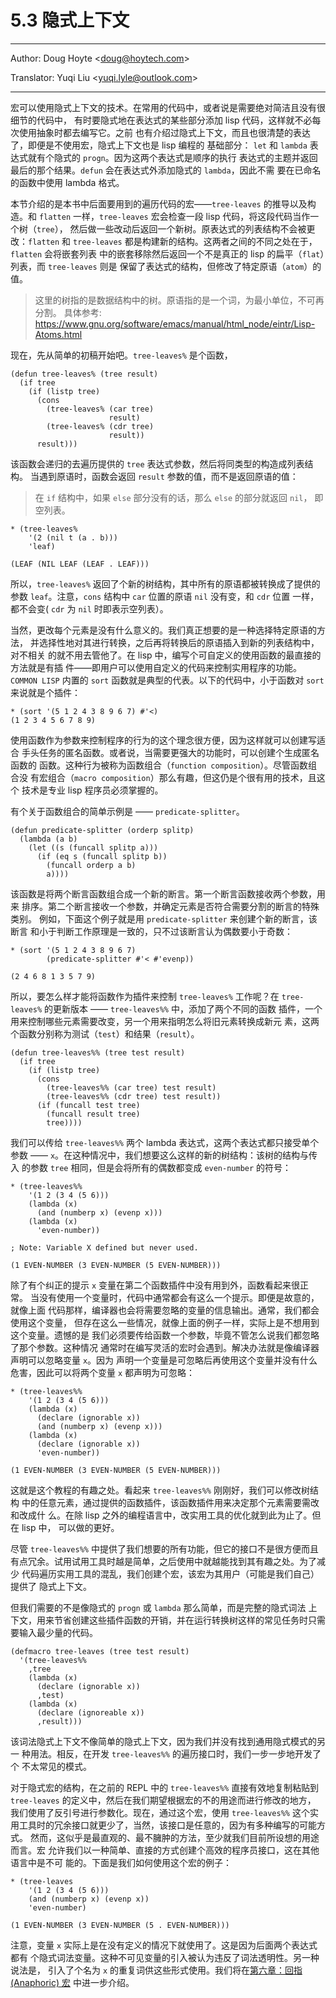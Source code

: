 # 5.3 隐式上下文

---

Author: Doug Hoyte <[doug@hoytech.com](mailto:doug@hoytech.com)>

Translator: Yuqi Liu <[yuqi.lyle@outlook.com](mailto:yuqi.lyle@outlook.com)>

---

宏可以使用隐式上下文的技术。在常用的代码中，或者说是需要绝对简洁且没有很细节的代码中，
有时要隐式地在表达式的某些部分添加 lisp 代码，这样就不必每次使用抽象时都去编写它。之前
也有介绍过隐式上下文，而且也很清楚的表达了，即便是不使用宏，隐式上下文也是 lisp 编程的
基础部分： `let` 和 `lambda` 表达式就有个隐式的 `progn`。因为这两个表达式是顺序的执行
表达式的主题并返回最后的那个结果。`defun` 会在表达式外添加隐式的 `lambda`，因此不需
要在已命名的函数中使用 lambda 格式。


本节介绍的是本书中后面要用到的遍历代码的宏——`tree-leaves` 的推导以及构造。和
`flatten` 一样，`tree-leaves` 宏会检查一段 lisp 代码，将这段代码当作一个树（`tree`），
然后做一些改动后返回一个新树。原表达式的列表结构不会被更改：`flatten` 和
`tree-leaves` 都是构建新的结构。这两者之间的不同之处在于，`flatten` 会将嵌套列表
中的嵌套移除然后返回一个不是真正的 lisp 的扁平（`flat`）列表，而 `tree-leaves` 则是
保留了表达式的结构，但修改了特定原语（`atom`）的值。
> 这里的树指的是数据结构中的树。原语指的是一个词，为最小单位，不可再分割。
> 具体参考: https://www.gnu.org/software/emacs/manual/html_node/eintr/Lisp-Atoms.html

现在，先从简单的初稿开始吧。`tree-leaves%` 是个函数，
```
(defun tree-leaves% (tree result)
  (if tree
    (if (listp tree)
      (cons
        (tree-leaves% (car tree)
                      result)
        (tree-leaves% (cdr tree)
                      result))
      result)))
```
该函数会递归的去遍历提供的 `tree` 表达式参数，然后将同类型的构造成列表结构。
当遇到原语时，函数会返回 `result` 参数的值，而不是返回原语的值：
> 在 `if` 结构中，如果 `else` 部分没有的话，那么 `else` 的部分就返回 `nil`，
> 即空列表。

```
* (tree-leaves%
    '(2 (nil t (a . b)))
    'leaf)

(LEAF (NIL LEAF (LEAF . LEAF)))
```
所以，`tree-leaves%` 返回了个新的树结构，其中所有的原语都被转换成了提供的
参数 `leaf`。注意，`cons` 结构中 `car` 位置的原语 `nil` 没有变，和 `cdr` 位置
一样，都不会变( `cdr` 为 `nil` 时即表示空列表）。


当然，更改每个元素是没有什么意义的。我们真正想要的是一种选择特定原语的方法，
并选择性地对其进行转换，之后再将转换后的原语插入到新的列表结构中，对不相关
的就不用去管他了。在 lisp 中，编写个可自定义的使用函数的最直接的方法就是有插
件——即用户可以使用自定义的代码来控制实用程序的功能。`COMMON LISP` 内置的
`sort` 函数就是典型的代表。以下的代码中，小于函数对 `sort` 来说就是个插件：
```
* (sort '(5 1 2 4 3 8 9 6 7) #'<)
(1 2 3 4 5 6 7 8 9)
```
使用函数作为参数来控制程序的行为的这个理念很方便，因为这样就可以创建写适合
手头任务的匿名函数。或者说，当需要更强大的功能时，可以创建个生成匿名函数的
函数。这种行为被称为函数组合（`function composition`）。尽管函数组合没
有宏组合（`macro composition`）那么有趣，但这仍是个很有用的技术，且这个
技术是专业 lisp 程序员必须掌握的。


有个关于函数组合的简单示例是 —— `predicate-splitter`。
```
(defun predicate-splitter (orderp splitp)
  (lambda (a b)
    (let ((s (funcall splitp a)))
      (if (eq s (funcall splitp b))
        (funcall orderp a b)
        a))))
```
该函数是将两个断言函数组合成一个新的断言。第一个断言函数接收两个参数，用来
排序。第二个断言接收一个参数，并确定元素是否符合需要分割的断言的特殊类别。
例如，下面这个例子就是用 `predicate-splitter` 来创建个新的断言，该断言
和小于判断工作原理是一致的，只不过该断言认为偶数要小于奇数：
```
* (sort '(5 1 2 4 3 8 9 6 7)
        (predicate-splitter #'< #'evenp))

(2 4 6 8 1 3 5 7 9)
```
所以，要怎么样才能将函数作为插件来控制 `tree-leaves%` 工作呢？在
`tree-leaves%` 的更新版本 —— `tree-leaves%%` 中，添加了两个不同的函数
插件，一个用来控制哪些元素需要改变，另一个用来指明怎么将旧元素转换成新元
素，这两个函数分别称为测试（`test`）和结果（`result`）。
```
(defun tree-leaves%% (tree test result)
  (if tree
    (if (listp tree)
      (cons
        (tree-leaves%% (car tree) test result)
        (tree-leaves%% (cdr tree) test result))
      (if (funcall test tree)
        (funcall result tree)
        tree))))
```
我们可以传给 `tree-leaves%%` 两个 lambda 表达式，这两个表达式都只接受单个
参数 —— `x`。在这种情况中，我们想要这么这样的新的树结构：该树的结构与传入
的参数 `tree` 相同，但是会将所有的偶数都变成 `even-number` 的符号：
```
* (tree-leaves%%
    '(1 2 (3 4 (5 6)))
    (lambda (x)
      (and (numberp x) (evenp x)))
    (lambda (x)
      'even-number))

; Note: Variable X defined but never used.

(1 EVEN-NUMBER (3 EVEN-NUMBER (5 EVEN-NUMBER)))
```
除了有个纠正的提示 `x` 变量在第二个函数插件中没有用到外，函数看起来很正常。
当没有使用一个变量时，代码中通常都会有这么一个提示。即便是故意的，就像上面
代码那样，编译器也会将需要忽略的变量的信息输出。通常，我们都会使用这个变量，
但存在这么一些情况，就像上面的例子一样，实际上是不想用到这个变量。遗憾的是
我们必须要传给函数一个参数，毕竟不管怎么说我们都忽略了那个参数。这种情况
通常时在编写灵活的宏时会遇到。解决办法就是像编译器声明可以忽略变量 `x`。因为
声明一个变量是可忽略后再使用这个变量并没有什么危害，因此可以将两个变量 `x`
都声明为可忽略：
```
* (tree-leaves%%
    '(1 2 (3 4 (5 6)))
    (lambda (x)
      (declare (ignorable x))
      (and (numberp x) (evenp x)))
    (lambda (x)
      (declare (ignorable x))
      'even-number))

(1 EVEN-NUMBER (3 EVEN-NUMBER (5 EVEN-NUMBER)))
```
这就是这个教程的有趣之处。看起来 `tree-leaves%%` 刚刚好，我们可以修改树结构
中的任意元素，通过提供的函数插件，该函数插件用来决定那个元素需要需改和改成什
么。在除 lisp 之外的编程语言中，改实用工具的优化就到此为止了。但在 lisp 中，
可以做的更好。


尽管 `tree-leaves%%` 中提供了我们想要的所有功能，但它的接口不是很方便而且
有点冗余。试用试用工具时越是简单，之后使用中就越能找到其有趣之处。为了减少
代码遍历实用工具的混乱，我们创建个宏，该宏为其用户（可能是我们自己）提供了
隐式上下文。


但我们需要的不是像隐式的 `progn` 或 `lambda` 那么简单，而是完整的隐式词法
上下文，用来节省创建这些插件函数的开销，并在运行转换树这样的常见任务时只需
要输入最少量的代码。
```
(defmacro tree-leaves (tree test result)
  '(tree-leaves%%
    ,tree
    (lambda (x)
      (declare (ignorable x))
      ,test)
    (lambda (x)
      (declare (ignoreable x))
      ,result)))
```
该词法隐式上下文不像简单的隐式上下文，因为我们并没有找到通用隐式模式的另一
种用法。相反，在开发 `tree-leaves%%` 的遍历接口时，我们一步一步地开发了个
不太常见的模式。


对于隐式宏的结构，在之前的 REPL 中的 `tree-leaves%%` 直接有效地复制粘贴到
 `tree-leaves` 的定义中，然后在我们期望根据宏的不的用途而进行修改的地方，
我们使用了反引号进行参数化。现在，通过这个宏，使用 `tree-leaves%%` 这个实
用工具时的冗余接口就更少了，当然，该接口是任意的，因为有多种编写的可能方式。
然而，这似乎是最直观的、最不臃肿的方法，至少就我们目前所设想的用途而言。宏
允许我们以一种简单、直接的方式创建个高效的程序员接口，这在其他语言中是不可
能的。下面是我们如何使用这个宏的例子：
```
* (tree-leaves
    '(1 2 (3 4 (5 6)))
    (and (numberp x) (evenp x))
    'even-number)

(1 EVEN-NUMBER (3 EVEN-NUMBER (5 . EVEN-NUMBER)))
```
注意，变量 `x` 实际上是在没有定义的情况下就使用了。这是因为后面两个表达式都有
个隐式词法变量。这种不可见变量的引入被认为违反了词法透明性。另一种说法是，
引入了个名为 `x` 的重复词供这些形式使用。我们将在[第六章：回指(Anaphoric) 宏](../Chapter06/index.rst)
中进一步介绍。
